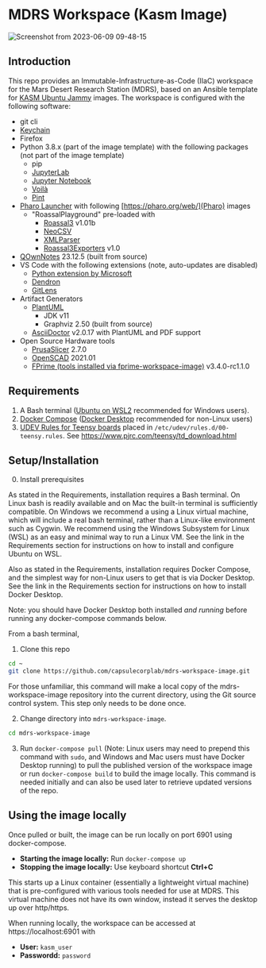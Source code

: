 # MDRS Workspace (Kasm Image)

![Screenshot from 2023-06-09 09-48-15](https://github.com/capsulecorplab/mdrs-workspace-image/assets/14095576/0f7832dd-5ae3-4dba-8250-717fce19c81f)

## Introduction

This repo provides an Immutable-Infrastructure-as-Code (IIaC) workspace for the Mars Desert Research Station (MDRS), based on an Ansible template for [KASM Ubuntu Jammy](https://hub.docker.com/r/kasmweb/core-ubuntu-jammy) images.  The workspace is configured with the following software:

- git cli
- [Keychain](https://www.funtoo.org/Keychain)
- Firefox
- Python 3.8.x (part of the image template) with the following packages (not part of the image template)
    - pip
    - [JupyterLab](https://jupyter.org/)
    - [Jupyter Notebook](https://jupyter.org/)
    - [Voilà](https://voila.readthedocs.io/en/stable/index.html)
    - [Pint](https://pint.readthedocs.io/en/stable/)
- [Pharo Launcher](https://github.com/pharo-project/pharo-launcher) with following [https://pharo.org/web/](Pharo) images
    - "RoassalPlayground" pre-loaded with
        - [Roassal3](https://github.com/ObjectProfile/Roassal3) v1.01b
        - [NeoCSV](https://github.com/svenvc/NeoCSV)
        - [XMLParser](https://github.com/pharo-contributions/XML-XMLParser)
        - [Roassal3Exporters](https://github://ObjectProfile/Roassal3Exporters) v1.0
- [QOwnNotes](https://www.qownnotes.org/) 23.12.5 (built from source)
- VS Code with the following extensions (note, auto-updates are disabled)
    - [Python extension by Microsoft](https://marketplace.visualstudio.com/items?itemName=ms-python.python)
    - [Dendron](https://marketplace.visualstudio.com/items?itemName=dendron.dendron)
    - [GitLens](https://marketplace.visualstudio.com/items?itemName=eamodio.gitlens)
- Artifact Generators
    - [PlantUML](https://plantuml.com/)
        - JDK v11
        - Graphviz 2.50 (built from source)
    - [AsciiDoctor](https://asciidoctor.org/) v2.0.17 with PlantUML and PDF support
- Open Source Hardware tools
    - [PrusaSlicer](https://github.com/prusa3d/PrusaSlicer) 2.7.0
    - [OpenSCAD](https://openscad.org/) 2021.01
    - [FPrime (tools installed via fprime-workspace-image)](https://github.com/fprime-community/fprime-workspace-image) v3.4.0-rc1.1.0

## Requirements

1. A Bash terminal ([Ubuntu on WSL2](https://ubuntu.com/tutorials/install-ubuntu-on-wsl2-on-windows-11-with-gui-support#2-install-wsl) recommended for Windows users).
2. [Docker Compose](https://docs.docker.com/compose/install/) ([Docker Desktop](https://docs.docker.com/desktop/) recommended for non-Linux users)
3. [UDEV Rules for Teensy boards](https://www.pjrc.com/teensy/00-teensy.rules) placed in `/etc/udev/rules.d/00-teensy.rules`. See https://www.pjrc.com/teensy/td_download.html

## Setup/Installation

0. Install prerequisites 

As stated in the Requirements, installation requires a Bash terminal.  On Linux bash is readily available and on Mac the built-in terminal is sufficiently compatible.  On Windows we recommend a using a Linux virtual machine, which will include a real bash terminal, rather than a Linux-like environment such as Cygwin.  We recommend using the Windows Subsystem for Linux (WSL) as an easy and minimal way to run a Linux VM.  See the link in the Requirements section for instructions on how to install and configure Ubuntu on WSL.

Also as stated in the Requirements, installation requires Docker Compose, and the simplest way for non-Linux users to get that is via  Docker Desktop.  See the link in the Requirements section for instructions on how to install Docker Desktop.

Note: you should have Docker Desktop both installed _and running_ before running any docker-compose commands below.

From a bash terminal,

1. Clone this repo

```bash
cd ~
git clone https://github.com/capsulecorplab/mdrs-workspace-image.git
```
For those unfamiliar, this command will make a local copy of the mdrs-workspace-image repository into the current directory, using the Git source control system.  This step only needs to be done once.

2. Change directory into `mdrs-workspace-image`.

```bash
cd mdrs-workspace-image
```

3. Run `docker-compose pull` (Note: Linux users may need to prepend this command with `sudo`, and Windows and Mac users must have Docker Desktop running) to pull the published version of the workspace image or run `docker-compose build` to build the image locally.  This command is needed initially and can also be used later to retrieve updated versions of the repo.

## Using the image locally

Once pulled or built, the image can be run locally on port 6901 using docker-compose.

- **Starting the image locally:** Run `docker-compose up`
- **Stopping the image locally:** Use keyboard shortcut **Ctrl+C**

This starts up a Linux container (essentially a lightweight virtual machine) that is pre-configured with various tools needed for use at MDRS.  This virtual machine does not have its own window, instead it serves the desktop up over http/https.

When running locally, the workspace can be accessed at https://localhost:6901 with
- **User:** `kasm_user`
- **Passwordd:** `password`
